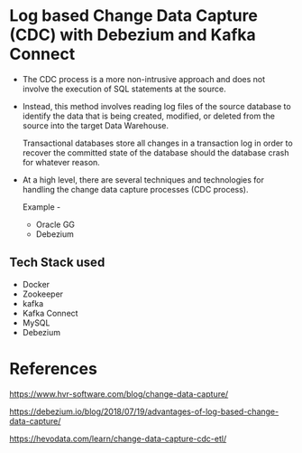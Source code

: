 # Log based Change Data Capture (CDC) with Debezium and Kafka Connect

* The CDC process is a more non-intrusive approach and does not involve the execution of SQL 
  statements at the source.

* Instead, this method involves reading log files of the source database to identify the data 
  that is being created, modified, or deleted from the source into the target Data Warehouse.

  Transactional databases store all changes in a transaction log in order to recover the 
  committed state of the database should the database crash for whatever reason.

* At a high level, there are several techniques and technologies for handling the change data 
  capture processes (CDC process). 

  Example -
  - Oracle GG
  - Debezium

## Tech Stack used

* Docker
* Zookeeper
* kafka
* Kafka Connect
* MySQL
* Debezium


References
===========
https://www.hvr-software.com/blog/change-data-capture/

https://debezium.io/blog/2018/07/19/advantages-of-log-based-change-data-capture/

https://hevodata.com/learn/change-data-capture-cdc-etl/